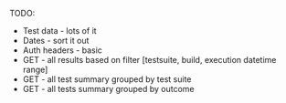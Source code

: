 TODO:
- Test data - lots of it
- Dates - sort it out
- Auth headers - basic
- GET - all results based on filter [testsuite, build, execution datetime range]
- GET - all test summary grouped by test suite
- GET - all tests summary grouped by outcome